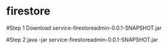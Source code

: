 # firestore
#Step 1
Download  service-firestoreadmin-0.0.1-SNAPSHOT.jar

#Step 2
java -jar service-firestoreadmin-0.0.1-SNAPSHOT.jar

